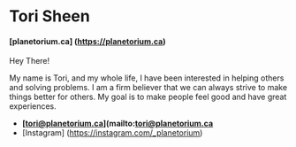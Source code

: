 # Tori Sheen

#### [planetorium.ca] (https://planetorium.ca)

Hey There!

My name is Tori, and my whole life, I have been interested in helping others and solving problems. I am a firm believer that we can always strive to make things better for others. My goal is to make people feel good and have great experiences.

- **[tori@planetorium.ca](mailto:tori@planetorium.ca**
- [Instagram] (https://instagram.com/_planetorium)
